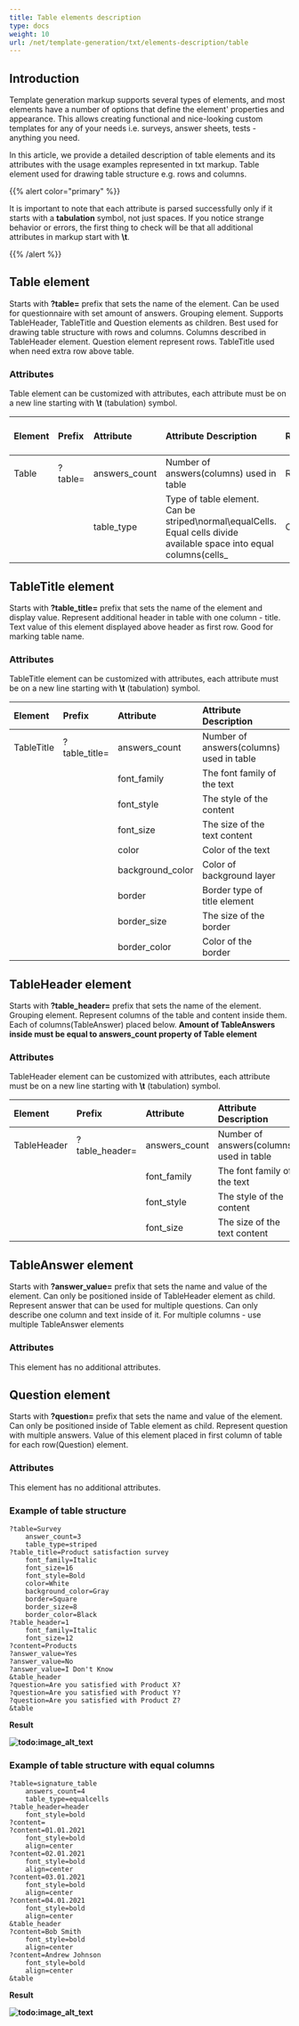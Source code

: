 ```yaml
---
title: Table elements description
type: docs
weight: 10
url: /net/template-generation/txt/elements-description/table
---
```


## **Introduction**
Template generation markup supports several types of elements, and most elements have a number of options that define the element' properties and appearance. This allows creating functional and nice-looking custom templates for any of your needs i.e. surveys, answer sheets, tests - anything you need.

In this article, we provide a detailed description of table elements and its attributes with the usage examples represented in txt markup.
Table element used for drawing table structure e.g. rows and columns.

{{% alert color="primary" %}}

It is important to note that each attribute is parsed successfully only if it starts with a **tabulation** symbol, not just spaces. If you notice strange behavior or errors, the first thing to check will be that all additional attributes in markup start with **\t**.

{{% /alert %}}

## **Table element**
Starts with **?table=** prefix that sets the name of the element.
Can be used for questionnaire with set amount of answers.  Grouping element. Supports TableHeader, TableTitle and Question elements as children.
Best used for drawing table structure with rows and columns. Columns described in TableHeader element. Question element represent rows.
TableTitle used when need extra row above table.

### **Attributes**
Table element can be customized with attributes, each attribute must be on a new line starting with **\t** (tabulation) symbol.

|**Element**|**Prefix**|**Attribute**|**Attribute Description**|**Required/Optional**|**Attribute Default Value**|**Attribute Usage Example**|
| :- | :- | :- | :- | :- | :- | :- |
|Table|?table=|answers_count|Number of answers(columns) used in table|Required|-|answers_count=5|
|||table_type|Type of table element. Can be striped\normal\equalCells. Equal cells divide available space into equal columns(cells_|Optional|normal|<p>table_type=striped</p> table_type=EqualCells

## **TableTitle element**
Starts with **?table_title=** prefix that sets the name of the element and display value.
Represent additional header in table with one column - title.
Text value of this element displayed above header as first row.
Good for marking table name.

### **Attributes**
TableTitle element can be customized with attributes, each attribute must be on a new line starting with **\t** (tabulation) symbol.

|**Element**|**Prefix**|**Attribute**|**Attribute Description**|**Required/Optional**|**Attribute Default Value**|**Attribute Usage Example**|
| :- | :- | :- | :- | :- | :- | :- |
|TableTitle|?table_title=|answers_count|Number of answers(columns) used in table|Required|-|answers_count=5|
|||font_family|The font family of the text|Optional|Segoe UI|font_family=arial|
|||font_style|The style of the content|Optional|FontStyle.Regular|font_style=bold|
|||font_size|The size of the text content|Optional|12|font_size=16|
|||color|Color of the text|Optional|Black|color=red
|||background_color|Color of background layer|Optional|-|background_color=gray
|||border|Border type of title element|Optional|normal|-|
|||border_size|The size of the border|Optional|3|-|
|||border_color|Color of the border|Optional|Black|-|

## **TableHeader element**
Starts with **?table_header=** prefix that sets the name of the element.
Grouping element. Represent columns of the table and content inside them.
Each of columns(TableAnswer) placed below.
**Amount of TableAnswers inside must be equal to answers_count property of Table element**

### **Attributes**
TableHeader element can be customized with attributes, each attribute must be on a new line starting with **\t** (tabulation) symbol.

|**Element**|**Prefix**|**Attribute**|**Attribute Description**|**Required/Optional**|**Attribute Default Value**|**Attribute Usage Example**|
| :- | :- | :- | :- | :- | :- | :- |
|TableHeader|?table_header=|answers_count|Number of answers(columns) used in table|Required|-|answers_count=5|
|||font_family|The font family of the text|Optional|Segoe UI|font_family=arial|
|||font_style|The style of the content|Optional|FontStyle.Regular|font_style=bold|
|||font_size|The size of the text content|Optional|12|font_size=16|

## **TableAnswer element**
Starts with **?answer_value=** prefix that sets the name and value of the element.
Can only be positioned inside of TableHeader element as child.
Represent answer that can be used for multiple questions. Can only describe one column and text inside of it. 
For multiple columns - use multiple TableAnswer elements

### **Attributes**
This element has no additional attributes. 

## **Question element**
Starts with **?question=** prefix that sets the name and value of the element.
Can only be positioned inside of Table element as child.
Represent question with multiple answers. Value of this element placed in first column of table for each row(Question) element.

### **Attributes**
This element has no additional attributes. 

### **Example of table structure**
```text
?table=Survey
	answer_count=3
	table_type=striped
?table_title=Product satisfaction survey
	font_family=Italic
	font_size=16
	font_style=Bold
	color=White
	background_color=Gray
	border=Square
	border_size=8
	border_color=Black
?table_header=1
	font_family=Italic
	font_size=12
?content=Products
?answer_value=Yes
?answer_value=No
?answer_value=I Don't Know
&table_header
?question=Are you satisfied with Product X?
?question=Are you satisfied with Product Y?
?question=Are you satisfied with Product Z?
&table
````

**Result**

**![todo:image_alt_text](Table_documentation.png)**


### **Example of table structure with equal columns**

```
?table=signature_table
	answers_count=4
	table_type=equalcells
?table_header=header
	font_style=bold
?content=
?content=01.01.2021
	font_style=bold
	align=center
?content=02.01.2021
	font_style=bold
	align=center
?content=03.01.2021
	font_style=bold
	align=center
?content=04.01.2021
	font_style=bold
	align=center
&table_header
?content=Bob Smith
	font_style=bold
	align=center
?content=Andrew Johnson
	font_style=bold
	align=center
&table
```

**Result**

**![todo:image_alt_text](table-equal-cells.png)**